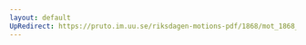 ```yaml
---
layout: default
UpRedirect: https://pruto.im.uu.se/riksdagen-motions-pdf/1868/mot_1868__ak__258.pdf
---
```

